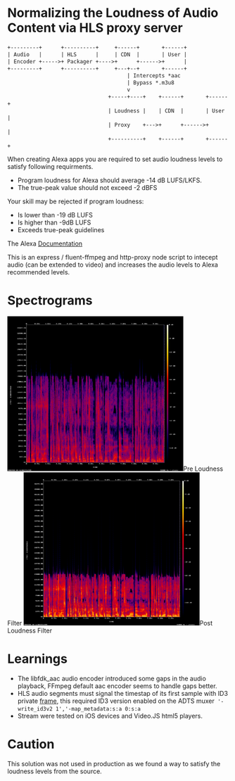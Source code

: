 # Normalizing the Loudness of Audio Content via HLS proxy server

~~~~
+---------+      +----------+     +------+       +------+
| Audio   |      | HLS      |     | CDN  |       | User |
| Encoder +----->+ Packager +---->+      +------>+      |
+---------+      +----------+     +---+--+       +------+
                                      | Intercepts *aac
                                      | Bypass *.m3u8
                                      v
                                +-----+----+    +------+       +------+
                                | Loudness |    | CDN  |       | User |
                                | Proxy    +--->+      +------>+      |
                                +----------+    +------+       +------+
~~~~

When creating Alexa apps you are required to set audio loudness levels to satisfy following requirments.

* Program loudness for Alexa should average -14 dB LUFS/LKFS.
* The true-peak value should not exceed -2 dBFS

Your skill may be rejected if program loudness:

* Is lower than -19 dB LUFS
* Is higher than -9dB LUFS
* Exceeds true-peak guidelines

The Alexa [Documentation](https://developer.amazon.com/docs/flashbriefing/normalizing-the-loudness-of-audio-content.html)

This is an express / fluent-ffmpeg and http-proxy node script to intecept audio (can be extended to video) and increases the audio levels to Alexa recommended levels.

# Spectrograms

<a><img src="https://raw.githubusercontent.com/morphkurt/loudnesscorrection/master/img/spectrogram_pre.png" width="400">Pre Loudness Filter</a>
<a><img src="https://raw.githubusercontent.com/morphkurt/loudnesscorrection/master/img/spectrogram_post.png" width="400">Post Loudness Filter</a>


# Learnings

* The libfdk_aac audio encoder introduced some gaps in the audio playback, FFmpeg default aac encoder seems to handle gaps better.
* HLS audio segments must signal the timestap of its first sample with ID3 private [frame](https://tools.ietf.org/html/rfc8216), this required ID3 version enabled on the ADTS muxer`
'-write_id3v2 1','-map_metadata:s:a 0:s:a`
* Stream were tested on iOS devices and Video.JS html5 players.

# Caution
This solution was not used in production as we found a way to satisfy the loudness levels from the source.
